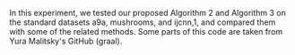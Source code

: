 In this experiment, we tested our proposed Algorithm 2 and Algorithm 3 on the standard datasets a9a, mushrooms, and ijcnn,1, and compared them with some of the related methods. Some parts of this code are taken from Yura Malitsky's GitHub (graal).

